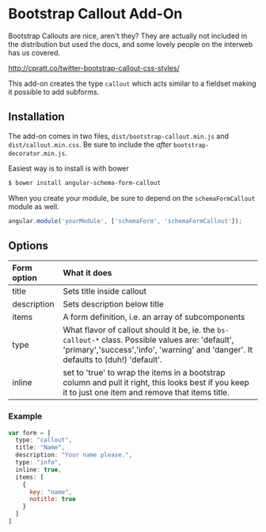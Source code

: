 Bootstrap Callout Add-On
=========================

Bootstrap Callouts are nice, aren't they? They are actually not included in the distribution
but used the docs, and some lovely people on the interweb has us covered.

http://cpratt.co/twitter-bootstrap-callout-css-styles/

This add-on creates the type `callout` which acts similar to a fieldset making it possible
to add subforms.


Installation
------------

The add-on comes in two files, `dist/bootstrap-callout.min.js` and `dist/callout.min.css`. Be
sure to include the  *after* `bootstrap-decorator.min.js`.


Easiest way is to install is with bower
```bash
$ bower install angular-schema-form-callout
```

When you create your module, be sure to depend on the `schemaFormCallout` module as well.

```javascript
angular.module('yourModule', ['schemaForm', 'schemaFormCallout']);
```

Options
-------

| Form option        |   What it does  |
|:-------------------|:------------|
| title   |   Sets title inside callout   |
| description | Sets description below title |
| items | A form definition, i.e. an array of subcomponents |
| type  | What flavor of callout should it be, ie. the `bs-callout-*` class. Possible values are: 'default', 'primary','success','info', 'warning' and 'danger'. It defaults to (duh!) 'default'. |
| inline | set to 'true' to wrap the items in a bootstrap column and pull it right, this looks best if you keep it to just one item and remove that items title. |


### Example


```javascript
var form = [
  type: "callout",
  title: "Name",
  description: "Your name please.",
  type: "info",
  inline: true,
  items: [
    {
      key: "name",
      notitle: true
    }
  ]
]
```
